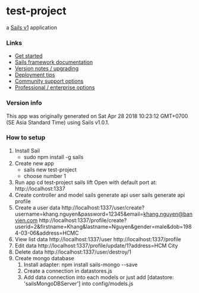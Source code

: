 # test-project

a [Sails v1](https://sailsjs.com) application


### Links

+ [Get started](https://sailsjs.com/get-started)
+ [Sails framework documentation](https://sailsjs.com/documentation)
+ [Version notes / upgrading](https://sailsjs.com/documentation/upgrading)
+ [Deployment tips](https://sailsjs.com/documentation/concepts/deployment)
+ [Community support options](https://sailsjs.com/support)
+ [Professional / enterprise options](https://sailsjs.com/enterprise)


### Version info

This app was originally generated on Sat Apr 28 2018 10:23:12 GMT+0700 (SE Asia Standard Time) using Sails v1.0.1.

<!-- Internally, Sails used [`sails-generate@1.15.21`](https://github.com/balderdashy/sails-generate/tree/v1.15.21/lib/core-generators/new). -->



<!--
Note:  Generators are usually run using the globally-installed `sails` CLI (command-line interface).  This CLI version is _environment-specific_ rather than app-specific, thus over time, as a project's dependencies are upgraded or the project is worked on by different developers on different computers using different versions of Node.js, the Sails dependency in its package.json file may differ from the globally-installed Sails CLI release it was originally generated with.  (Be sure to always check out the relevant [upgrading guides](https://sailsjs.com/upgrading) before upgrading the version of Sails used by your app.  If you're stuck, [get help here](https://sailsjs.com/support).)
-->
### How to setup

1. Install Sail
    + sudo npm install -g sails
2. Create new app
    + sails new test-project
    + choose number 1
3. Run app
    cd test-project
    sails lift
    Open with default port at: http://localhost:1337
4. Create controller and model
    sails generate api user
    sails generate api profile
5. Create a user data
    http://localhost:1337/user/create?username=khang.nguyen&password=12345&email=khang.nguyen@banvien.com
    http://localhost:1337/profile/create?userid=2&firstname=Khang&lastname=Nguyen&gender=male&dob=1984-03-06&address=HCMC
6. View list data
    http://localhost:1337/user
    http://localhost:1337/profile
7. Edit data
    http://localhost:1337/profile/update/1?address=HCM City
8. Delete data
    http://localhost:1337/user/destroy/1
9. Create mongo database
    1. Install adapter: npm install sails-mongo --save
    2. Create a connection in datastores.js
    3. Add data connection into each models or just add [datastore: 'sailsMongoDBServer'] into config/models.js
